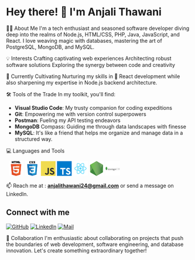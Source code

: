 # Hey there! 👋 I'm Anjali Thawani

👩‍💻 About Me
I'm a tech enthusiast and seasoned software developer diving deep into the realms of Node.js, HTML/CSS, PHP, Java, JavaScript, and React. I love weaving magic with databases, mastering the art of PostgreSQL, MongoDB, and MySQL.

💡 Interests
Crafting captivating web experiences
Architecting robust software solutions
Exploring the synergy between code and creativity

🌱 Currently Cultivating
Nurturing my skills in 🚀 React development while also sharpening my expertise in Node.js backend architecture.

🛠️ Tools of the Trade
In my toolkit, you'll find:

- **Visual Studio Code**: My trusty companion for coding expeditions
- **Git**: Empowering me with version control superpowers
- **Postman**: Fueling my API testing endeavors
- **MongoDB** Compass: Guiding me through data landscapes with finesse
- **MySQL**: It's like a friend that helps me organize and manage data in a structured way.

💻 Languages and Tools
<p align="left"> 
<code> <img height="40" src="https://raw.githubusercontent.com/github/explore/80688e429a7d4ef2fca1e82350fe8e3517d3494d/topics/html/html.png"></code>
<code><img height="40" src="https://raw.githubusercontent.com/github/explore/80688e429a7d4ef2fca1e82350fe8e3517d3494d/topics/css/css.png"></code>
<code><img height="40" src="https://raw.githubusercontent.com/github/explore/80688e429a7d4ef2fca1e82350fe8e3517d3494d/topics/javascript/javascript.png"></code>
<code><img height="40" src="https://raw.githubusercontent.com/github/explore/80688e429a7d4ef2fca1e82350fe8e3517d3494d/topics/typescript/typescript.png"></code>
<code><img height="40" src="https://raw.githubusercontent.com/github/explore/80688e429a7d4ef2fca1e82350fe8e3517d3494d/topics/react/react.png"></code>
<code><img height="40" src="https://raw.githubusercontent.com/github/explore/80688e429a7d4ef2fca1e82350fe8e3517d3494d/topics/nodejs/nodejs.png"></code>
<code><img height="40" src="https://raw.githubusercontent.com/github/explore/80688e429a7d4ef2fca1e82350fe8e3517d3494d/topics/mongodb/mongodb.png"></code>
</p>

📫 Reach me at : **anjalithawani24@gmail.com** or send a message on LinkedIn.


## Connect with me  

[![GitHub](https://img.shields.io/badge/github-%2324292e.svg?&style=for-the-badge&logo=github&logoColor=white)](https://github.com/anjalithawani2000)
[![LinkedIn](https://img.shields.io/badge/linkedin-%231E77B5.svg?&style=for-the-badge&logo=linkedin&logoColor=white)](https://www.linkedin.com/in/anjali-thawani835210208)
[![Mail](https://img.shields.io/badge/mail-%23D14836.svg?&style=for-the-badge&logo=gmail&logoColor=white)](mailto:anjalithawani24@gmail.com)


🤝 Collaboration
I'm enthusiastic about collaborating on projects that push the boundaries of web development, software engineering, and database innovation. Let's create something extraordinary together!
